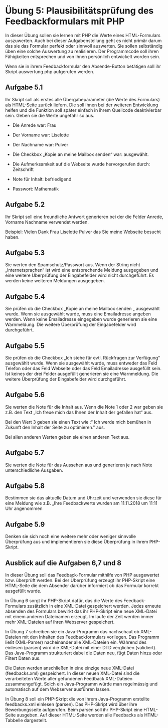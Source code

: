 # Übung 5: Plausibilitätsprüfung des Feedbackformulars mit PHP

In dieser Übung sollen sie lernen mit PHP die Werte eines HTML-Formulars auszuwerten. Auch bei dieser Aufgabenstellung geht es nicht primär darum das sie das Formular perfekt oder sinnvoll auswerten. Sie sollen selbständig üben eine solche Auswertung zu realisieren. Der Programmcode soll ihren Fähigkeiten entsprechen und von Ihnen persönlich entwickelt worden sein.

Wenn sie in ihrem Feedbackformular den Absende-Button betätigen soll ihr Skript auswertung.php aufgerufen werden.


## Aufgabe 5.1
Ihr Skript soll als erstes alle Übergabeparameter (die Werte des Formulars) als HTML-Seite zurück liefern. Die soll ihnen bei der weiteren Entwicklung helfen und die Funktion soll später einfach in ihrem Quellcode deaktivierbar sein. Geben sie die Werte ungefähr so aus.

- Die Anrede war: Frau

- Der Vorname war: Liselotte

- Der Nachname war: Pulver

- Die Checkbox „Kopie an meine Mailbox senden“ war: ausgewählt.

- Die Aufmerksamkeit auf die Webseite wurde hervorgerufen durch: Zeitschrift

- Note für Inhalt: befriedigend

- Passwort: Mathematik  


## Aufgabe 5.2
Ihr Skript soll eine freundliche Antwort generieren bei der die Felder Anrede, Vorname Nachname verwendet werden.

Beispiel: Vielen Dank Frau Liselotte Pulver das Sie meine Webseite besucht haben.


## Aufgabe 5.3
Sie werten den Spamschutz/Passwort aus. Wenn der String nicht „Internetsprachen“ ist wird eine entsprechende Meldung ausgegeben und eine weitere Überprüfung der Eingabefelder wird nicht durchgeführt. Es werden keine weiteren Meldungen ausgegeben.


## Aufgabe 5.4
Sie prüfen ob die Checkbox „Kopie an meine Mailbox senden „ ausgewählt wurde. Wenn sie ausgewählt wurde, muss eine Emailadresse angeben werden. Wenn keine Emailadresse eingegeben wurde generieren sie eine Warnmeldung. Die weitere Überprüfung der Eingabefelder wird  durchgeführt.


## Aufgabe 5.5
Sie prüfen ob die Checkbox „Ich stehe für evtl. Rückfragen zur Verfügung“ ausgewählt wurde. Wenn sie ausgewählt wurde, muss entweder das Feld Telefon oder das Feld Webseite oder das Feld Emailadresse ausgefüllt sein. Ist keines der drei Felder ausgefüllt generieren sie eine Warnmeldung. Die weitere Überprüfung der Eingabefelder wird durchgeführt.


## Aufgabe 5.6
Sie werten die Note für die Inhalt aus. Wenn die Note 1 oder 2 war geben sie z.B. den Text „Ich freue mich das Ihnen der Inhalt der gefallen hat“ aus.

Bei den Wert 3 geben sie einen Text wie :“ Ich werde mich bemühen in Zukunft den Inhalt der Seite zu optimieren." aus.

Bei allen anderen Werten geben sie einen anderen Text aus.


## Aufgabe 5.7
Sie werten die Note für das Aussehen aus und generieren je nach Note unterschiedliche Ausgaben.


## Aufgabe 5.8
Bestimmen sie das aktuelle Datum und Uhrzeit und verwenden sie diese für eine Meldung wie z.B. „Ihre Feedbackwerte wurden am 11.11.2018 um 11:11 Uhr angenommen


## Aufgabe 5.9
Denken sie sich noch eine weitere mehr oder weniger sinnvolle Überprüfung aus und implementieren sie diese Überprüfung in ihrem PHP-Skript.


## Ausblick auf die Aufgaben 6,7 und 8
In dieser Übung soll das Feedback-Formular mithilfe von PHP ausgewertet bzw. überprüft werden. Bei der Überprüfung erzeugt ihr PHP-Skript eine HTML-Seite die dem Absender darüber informiert ob das Formular korrekt ausgefüllt wurde.

In Übung 6 sorgt ihr PHP-Skript dafür, das die Werte des Feedback-Formulars zusätzlich in eine XML-Datei gespeichert werden. Jedes erneute absenden des Formulars bewirkt das ihr PHP-Skript eine neue XML-Datei mit einem anderen Dateinamen erzeugt. Im laufe der Zeit werden immer mehr XML-Dateien auf ihren Webserver gespeichert.

In Übung 7 schreiben sie ein Java-Programm das nachschaut ob XML-Dateien mit den Inhalten des Feedbackformulars vorliegen. Das Programm ließt (XML-Parser) nacheinander alle XML-Dateien ein. Während des einlesen (parsen) wird die XML-Datei mit einer DTD verglichen (validiert). Das Java-Programm strukturiert dabei die Daten neu, fügt Daten hinzu oder Filtert Daten aus.

Die Daten werden anschließen in eine einzige neue XML-Datei (feedbacks.xml) gespeichert. In dieser neuen XML-Datei sind die verarbeiteten Werte aller gefundenen Feedback XML-Dateien zusammengefügt. Solch ein Java-Programm würde man regelmässig und automatisch auf dem Webserver ausführen lassen.

In Übung 8 soll ein PHP-Skript die von ihrem Java-Programm erstellte feedbacks.xml einlesen (parsen). Das PHP-Skript wird über ihre Bewerbungsseite aufgerufen. Beim parsen soll ihr PHP-Skript  eine HTML-Seite ausgeben. Auf dieser HTML-Seite werden alle Feedbacks als HTML-Tabbelle dargestellt.
